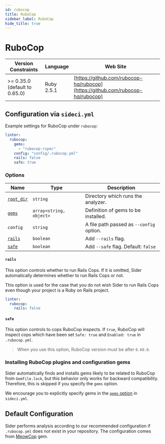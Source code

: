 ```yaml
---
id: rubocop
title: RuboCop
sidebar_label: RuboCop
hide_title: true
---
```


# RuboCop

| Version Constraints | Language | Web Site |
| ----------------- | -------- | -------- |
| >= 0.35.0 (default to 0.65.0) | Ruby 2.5.1 | [https://github.com/rubocop-hq/rubocop](https://github.com/rubocop-hq/rubocop) |

## Configuration via `sideci.yml`

Example settings for RuboCop under `rubocop`:

```yaml:sideci.yml
linter:
  rubocop:
    gems:
      - "rubocop-rspec"
    config: "config/.rubocop.yml"
    rails: false
    safe: true
```

### Options

| Name | Type | Description |
| ---- | ---- | ----------- |
| [`root_dir`](../../getting-started/custom-configuration.md#root-dir-option) | `string` | Directory which runs the analyzer. |
| [`gems`](../../getting-started/custom-configuration.md#gems-option) | `array<string, object>` | Definition of gems to be installed. |
| `config` | `string` | A file path passed as `--config` option. |
| [`rails`](#rails) | `boolean` | Add `--rails` flag. |
| [`safe`](#safe) | `boolean` | Add `--safe` flag. Default: `false` |

#### `rails`

This option controls whether to run Rails Cops. If it is omitted, Sider automatically determines whether to run Rails Cops or not.

This option is used for the case that you do not wish Sider to run Rails Cops even though your project is a Ruby on Rails project.

```yaml:sideci.yml
linter:
  rubocop:
    rails: false
```

#### `safe`

This option controls to cops RuboCop inspects. If `true`, RuboCop will inspect cops which have been set `Safe: true` and `Enabled: true` in `.rubocop.yml`.

> When you use this option, RuboCop version must be after `0.60.0`.

### Installing RuboCop plugins and configuration gems

Sider automatically finds and installs gems likely to be related to RuboCop from `Gemfile.lock`, but this behavior only works for backward compatibility. Therefore, this is skipped if you specify the `gems` option.

We encourage you to explicitly specify gems in the [`gems` option](../../getting-started/custom-configuration.md#gems-option) in `sideci.yml`.

## Default Configuration

Sider performs analysis according to our recommended configuration if `.rubocop.yml` does not exist in your repository. The configuration comes from [MeowCop](https://github.com/sider/meowcop) gem.
